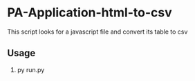 # PA-Application-html-to-csv
This script looks for a javascript file and convert its table to csv

## Usage
1. py run.py
